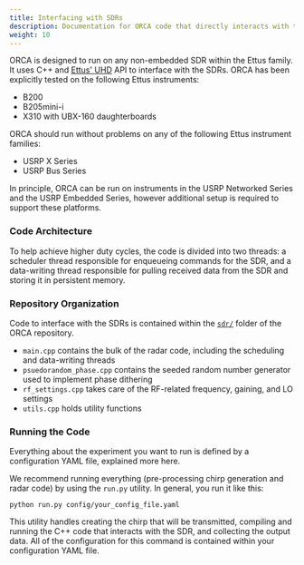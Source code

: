 ```yaml
---
title: Interfacing with SDRs
description: Documentation for ORCA code that directly interacts with the SDR
weight: 10
---
```


ORCA is designed to run on any non-embedded SDR within the Ettus family. It uses C++ and [Ettus' UHD](https://github.com/EttusResearch/uhd) API to interface with the SDRs. ORCA has been explicitly tested on the following Ettus instruments:
* B200 
* B205mini-i
* X310 with UBX-160 daughterboards

ORCA should run without problems on any of the following Ettus instrument families:
* USRP X Series
* USRP Bus Series

In principle, ORCA can be run on instruments in the USRP Networked Series and the USRP Embedded Series, however additional setup is required to support these platforms. 

### Code Architecture

To help achieve higher duty cycles, the code is divided into two threads: a scheduler thread responsible for enqueueing commands for the SDR, and a data-writing thread responsible for pulling received data from the SDR and storing it in persistent memory.

### Repository Organization
Code to interface with the SDRs is contained within the [`sdr/`](https://github.com/radioglaciology/uhd_radar/tree/main/sdr) folder of the ORCA repository. 
* `main.cpp` contains the bulk of the radar code, including the scheduling and data-writing threads
* `psuedorandom_phase.cpp` contains the seeded random number generator used to implement phase dithering
* `rf_settings.cpp` takes care of the RF-related frequency, gaining, and LO settings
* `utils.cpp` holds utility functions

### Running the Code
Everything about the experiment you want to run is defined by a configuration YAML file, explained more here. 

We recommend running everything (pre-processing chirp generation and radar code) by using the `run.py` utility. In general, you run it like this:

`python run.py config/your_config_file.yaml`

This utility handles creating the chirp that will be transmitted, compiling and running the C++ code that interacts with the SDR, and collecting the output data. All of the configuration for this command is contained within your configuration YAML file.



